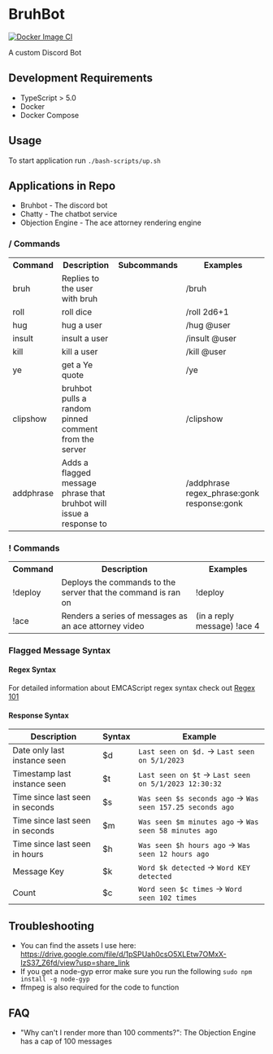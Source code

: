 # BruhBot
[![Docker Image CI](https://github.com/RKochenderfer/BruhBot/actions/workflows/docker-image.yml/badge.svg?branch=master)](https://github.com/RKochenderfer/BruhBot/actions/workflows/docker-image.yml)

A custom Discord Bot

## Development Requirements
* TypeScript > 5.0
* Docker
* Docker Compose

## Usage
To start application run `./bash-scripts/up.sh`

## Applications in Repo
* Bruhbot - The discord bot
* Chatty - The chatbot service
* Objection Engine - The ace attorney rendering engine

### / Commands

<table>
    <tbody>
        <tr>
            <th>Command</th>
            <th>Description</th>
            <th>Subcommands</th>
            <th>Examples</th>
        </tr>
        <tr>
            <td>bruh</td>
            <td>Replies to the user with bruh</td>
            <td></td>
            <td>/bruh</td>
        </tr>
        <tr>
            <td>roll</td>
            <td>roll dice</td>
            <td></td>
            <td>/roll 2d6+1</td>
        </tr>
        <tr>
            <td>hug</td>
            <td>hug a user</td>
            <td></td>
            <td>/hug @user</td>
        </tr>
        <tr>
            <td>insult</td>
            <td>insult a user</td>
            <td></td>
            <td>/insult @user</td>
        </tr>
        <tr>
            <td>kill</td>
            <td>kill a user</td>
            <td></td>
            <td>/kill @user</td>
        </tr>
        <tr>
            <td>ye</td>
            <td>get a Ye quote</td>
            <td></td>
            <td>/ye</td>
        </tr>
        <tr>
            <td>clipshow</td>
            <td>bruhbot pulls a random pinned comment from the server</td>
            <td></td>
            <td>/clipshow</td>
        </tr>
        <tr>
            <td>addphrase</td>
            <td>Adds a flagged message phrase that bruhbot will issue a response to</td>
            <td></td>
            <td>/addphrase regex_phrase:gonk response:gonk</td>
        </tr>
    </tbody>
</table>

### ! Commands
<table>
    <tbody>
        <tr>
            <th>Command</th>
            <th>Description</th>
            <th>Examples</th>
        </tr>
        <tr>
            <td>!deploy</td>
            <td>Deploys the commands to the server that the command is ran on</td>
            <td>!deploy</td>
        </tr>
        <tr>
            <td>!ace</td>
            <td>Renders a series of messages as an ace attorney video</td>
            <td>(in a reply message) !ace 4</td>
        </tr>
    </tbody>
</table>

### Flagged Message Syntax
#### Regex Syntax
For detailed information about EMCAScript regex syntax check out [Regex 101](https://regex101.com/)

#### Response Syntax
Description|Syntax|Example
-|-|-
Date only last instance seen|$d|`Last seen on $d.` -> `Last seen on 5/1/2023`
Timestamp last instance seen|$t|`Last seen on $t` -> `Last seen on 5/1/2023 12:30:32`
Time since last seen in seconds|$s|`Was seen $s seconds ago` -> `Was seen 157.25 seconds ago`
Time since last seen in seconds|$m|`Was seen $m minutes ago` -> `Was seen 58 minutes ago`
Time since last seen in hours|$h|`Was seen $h hours ago` -> `Was seen 12 hours ago`
Message Key|$k|`Word $k detected` -> `Word KEY detected`
Count|$c|`Word seen $c times` -> `Word seen 102 times`

## Troubleshooting

- You can find the assets I use here: https://drive.google.com/file/d/1pSPUah0csO5XLEtw7OMxX-IzS37_Z6fd/view?usp=share_link
- If you get a node-gyp error make sure you run the following `sudo npm install -g node-gyp`
- ffmpeg is also required for the code to function

## FAQ
- "Why can't I render more than 100 comments?": The Objection Engine has a cap of 100 messages
